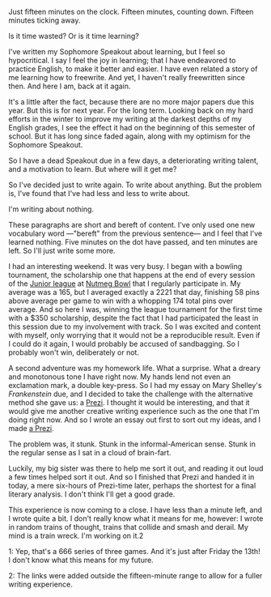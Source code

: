 <p>Just fifteen minutes on the clock. Fifteen minutes, counting down. Fifteen minutes ticking away.</p><p>Is it time wasted? Or is it time learning?</p><p>I've written my Sophomore Speakout about learning, but I feel so hypocritical. I say I feel the joy in learning; that I have endeavored to practice English, to make it better and easier. I have even related a story of me learning how to freewrite. And yet, I haven't really freewritten since then. And here I am, back at it again.</p><p>It's a little after the fact, because there are no more major papers due this year. But this is for next year. For the long term. Looking back on my hard efforts in the winter to improve my writing at the darkest depths of my English grades, I see the effect it had on the beginning of this semester of school. But it has long since faded again, along with my optimism for the Sophomore Speakout.</p><p>So I have a dead Speakout due in a few days, a deteriorating writing talent, and a motivation to learn. But where will it get me?</p><p>So I've decided just to write again. To write about anything. But the problem is, I've found that I've had less and less to write about.</p><p>I'm writing about nothing.</p><p>These paragraphs are short and bereft of content. I've only used one new vocabulary word &mdash;"bereft" from the previous sentence&mdash; and I feel that I've learned nothing. Five minutes on the dot have passed, and ten minutes are left. So I'll just write some more.</p><p>I had an interesting weekend. It was very busy. I began with a bowling tournament, the scholarship one that happens at the end of every session of the <a href="https://www.facebook.com/NutmegBowlJuniors">Junior league</a> at <a href="http://www.nutmegbowl.com/">Nutmeg Bowl</a> that I regularly participate in. My average was a 165, but I averaged exactly a 222<span class="footnoteId">1</span> that day, finishing 58 pins above average per game to win with a whopping 174 total pins over average. And so here I was, winning the league tournament for the first time with a $350 scholarship, despite the fact that I had participated the least in this session due to my involvement with track. So I was excited and content with myself, only worrying that it would not be a reproducible result. Even if I could do it again, I would probably be accused of sandbagging. So I probably won't win, deliberately or not.</p><p>A second adventure was my homework life. What a surprise. What a dreary and monotonous tone I have right now. My hands lend not even an exclamation mark, a double key-press. So I had my essay on Mary Shelley's <em>Frankenstein</em> due, and I decided to take the challenge with the alternative method she gave us: a <a href="https://prezi.com/">Prezi</a>. I thought it would be interesting, and that it would give me another creative writing experience such as the one that I'm doing right now. And so I wrote an essay out first to sort out my ideas, and I made <a href="https://prezi.com/zg5kd2ejvlkg/thirst-for-unknowledge/">a Prezi</a>.</p><p>The problem was, it stunk. Stunk in the informal-American sense. Stunk in the regular sense as I sat in a cloud of brain-fart.</p><p>Luckily, my big sister was there to help me sort it out, and reading it out loud a few times helped sort it out. And so I finished that Prezi and handed it in today, a mere six-hours of Prezi-time later, perhaps the shortest for a final literary analysis. I don't think I'll get a good grade.</p><p>This experience is now coming to a close. I have less than a minute left, and I wrote quite a bit. I don't really know what it means for me, however: I wrote in random trains of thought, trains that collide and smash and derail. My mind is a train wreck. I'm working on it.<span class="footnoteId">2</span></p><p class="footnoteContainer"><span class="footnoteId footnote" data-ref="1">1: Yep, that's a 666 series of three games. And it's just after Friday the 13th! I don't know what this means for my future.</span></p><p><span class="footnoteId footnote" data-ref="2">2: The links were added outside the fifteen-minute range to allow for a fuller writing experience.</span></p>